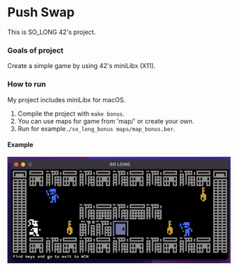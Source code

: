 # Push Swap
This is SO_LONG 42's project.

### Goals of project

Create a simple game by using 42's miniLibx (X11).

### How to run

My project includes miniLibx for macOS.

1. Compile the project with `make bonus`.
2. You can use maps for game from 'map/' or create your own.
3. Run for example`./so_long_bonus maps/map_bonus.ber`.

#### Example
![game sample](gif/solong.gif)